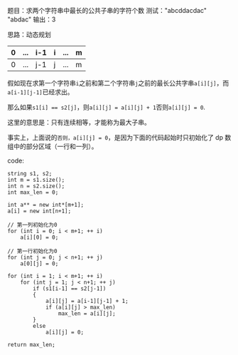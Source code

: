 题目：求两个字符串中最长的公共子串的字符个数
测试："abcddacdac" "abdac" 输出：3

思路：动态规划

|0|...|i-1|i|...|m|
|:---|:---|:---|:---|:---|:---|
|0|...|j-1|j|...|m|

假如现在求第一个字符串`i`之前和第二个字符串`j`之前的最长公共字串`a[i][j]`，而`a[i-1][j-1]`已经求出。

那么如果`s1[i] == s2[j]`，则`a[i][j] = a[i][j] + 1`否则`a[i][j] = 0`.

这里的意思是：只有连续相等，才能称为最大子串。

事实上，上面说的`否则，a[i][j] = 0`，是因为下面的代码起始时只初始化了 dp 数组中的部分区域（一行和一列）。

code:

```
string s1, s2;
int m = s1.size();
int n = s2.size();
int max_len = 0;

int a** = new int*[m+1];
a[i] = new int[n+1];

// 第一列初始化为0
for (int i = 0; i < m+1; ++ i)
    a[i][0] = 0;

// 第一行初始化为0
for (int j = 0; j < n+1; ++ j)
    a[0][j] = 0;

for (int i = 1; i < m+1; ++ i)
    for (int j = 1; j < n+1; ++ j)
        if (s1[i-1] == s2[j-1])
        {
            a[i][j] = a[i-1][j-1] + 1;
            if (a[i][j] > max_len)
                max_len = a[i][j];
        }
        else
            a[i][j] = 0;

return max_len;
```
